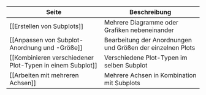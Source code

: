 | Seite | Beschreibung |
| ----------- | ----------- |
| [[Erstellen von Subplots]] | Mehrere Diagramme oder Grafiken nebeneinander |
| [[Anpassen von Subplot-Anordnung und -Größe]] | Bearbeitung der Anordnungen und Größen der einzelnen Plots |
| [[Kombinieren verschiedener Plot-Typen in einem Subplot]] | Verschiedene Plot-Typen im selben Subplot |
| [[Arbeiten mit mehreren Achsen]] | Mehrere Achsen in Kombination mit Subplots |